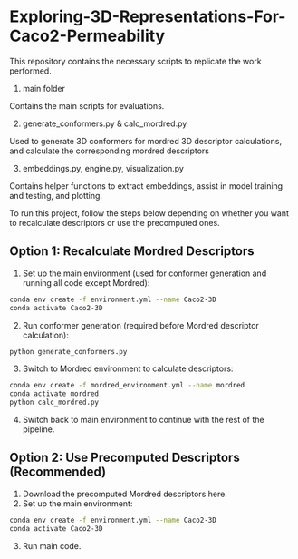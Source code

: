 # Exploring-3D-Representations-For-Caco2-Permeability
This repository contains the necessary scripts to replicate the work performed.
1. main folder

Contains the main scripts for evaluations.

2. generate_conformers.py & calc_mordred.py

Used to generate 3D conformers for mordred 3D descriptor calculations, and calculate the corresponding mordred descriptors

3. embeddings.py, engine.py, visualization.py

Contains helper functions to extract embeddings, assist in model training and testing, and plotting.

To run this project, follow the steps below depending on whether you want to recalculate descriptors or use the precomputed ones.
## Option 1: Recalculate Mordred Descriptors
1. Set up the main environment (used for conformer generation and running all code except Mordred):
```bash
conda env create -f environment.yml --name Caco2-3D
conda activate Caco2-3D
```
2. Run conformer generation (required before Mordred descriptor calculation):
```bash
python generate_conformers.py
```
3. Switch to Mordred environment to calculate descriptors:
```bash
conda env create -f mordred_environment.yml --name mordred
conda activate mordred
python calc_mordred.py
```
4. Switch back to main environment to continue with the rest of the pipeline.

## Option 2: Use Precomputed Descriptors (Recommended)
1. Download the precomputed Mordred descriptors here.
2. Set up the main environment:
```bash
conda env create -f environment.yml --name Caco2-3D
conda activate Caco2-3D
```
3. Run main code.
